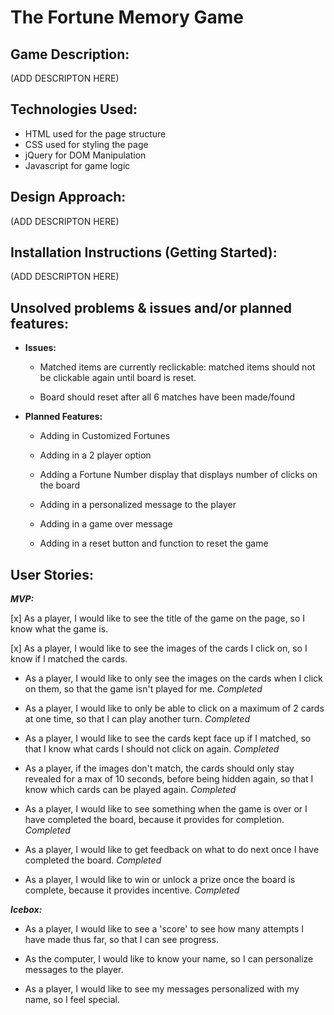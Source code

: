 
# The Fortune Memory Game

## Game Description:

  (ADD DESCRIPTON HERE)

## Technologies Used:

  - HTML used for the page structure
  - CSS used for styling the page
  - jQuery for DOM Manipulation
  - Javascript for game logic

## Design Approach:

  (ADD DESCRIPTON HERE)

## Installation Instructions (Getting Started):

  (ADD DESCRIPTON HERE)

## Unsolved problems & issues and/or planned features:

  - **Issues:**

    - Matched items are currently reclickable: matched items should not be clickable again until board is reset.

    - Board should reset after all 6 matches have been made/found

  - **Planned Features:**

    - Adding in Customized Fortunes

    - Adding in a 2 player option

    - Adding a Fortune Number display that displays number of clicks on the board

    - Adding in a personalized message to the player

    - Adding in a game over message

    - Adding in a reset button and function to reset the game

## User Stories:

  ***MVP:***

  [x] As a player, I would like to see the title of the game on the page, so I know what the game is.

  [x] As a player, I would like to see the images of the cards I click on, so I know if I matched the cards.

  - As a player, I would like to only see the images on the cards when I click on them, so that the game isn't played for me. *Completed*

  - As a player, I would like to only be able to click on a maximum of 2 cards at one time, so that I can play another turn. *Completed*

  - As a player, I would like to see the cards kept face up if I matched, so that I know what cards I should not click on again. *Completed*

  - As a player, if the images don't match, the cards should only stay revealed for a max of 10 seconds, before being hidden again, so that I know which cards can be played again. *Completed*
  - As a player, I would like to see something when the game is over or I have completed the board, because it provides for completion. *Completed*

  - As a player, I would like to get feedback on what to do next once I have completed the board. *Completed*

  - As a player, I would like to win or unlock a prize once the board is complete, because it provides incentive. *Completed*


***Icebox:***

- As a player, I would like to see a 'score' to see how many attempts I have made thus far, so that I can see progress.

- As the computer, I would like to know your name, so I can personalize messages to the player.

- As a player, I would like to see my messages personalized with my name, so I feel special.



